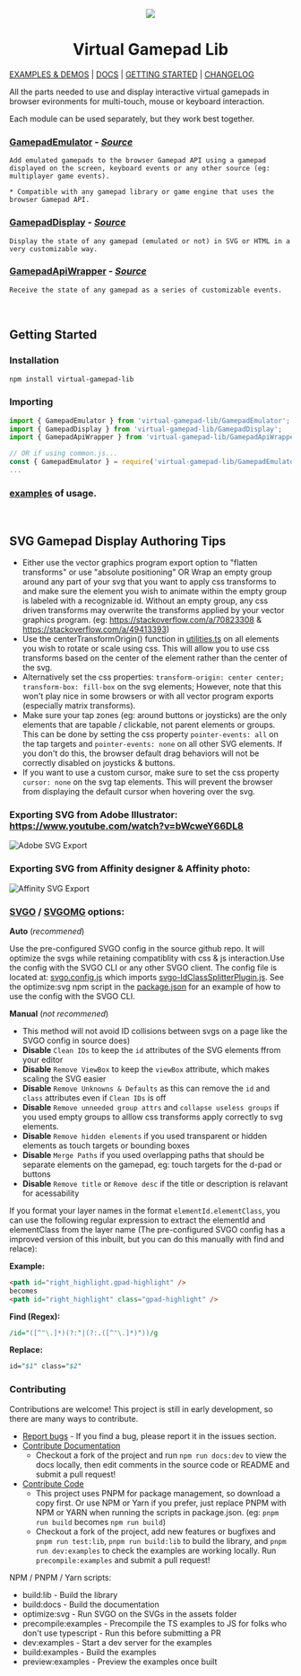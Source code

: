 <p align="center">
  <img src="./README.assets/virtual-gamepad-logo-moshed.gif" />
    <!-- <img src="./README.assets/virtual-gamepad-logo-moshed.jpg" /> -->
  <h1 align="center">Virtual Gamepad Lib</h1>
</p>

[EXAMPLES & DEMOS](https://kw-m.github.io/virtual-gamepad-lib/) | [DOCS](https://kw-m.github.io/virtual-gamepad-lib/docs/) | [GETTING STARTED](#getting-started) | [CHANGELOG](./changes.md)

All the parts needed to use and display interactive virtual gamepads in browser evironments for multi-touch, mouse or keyboard interaction.


Each module can be used separately, but they work best together.

### [GamepadEmulator](https://kw-m.github.io/virtual-gamepad-lib/docs/modules/GamepadEmulator.html) - *[Source](./src/GamepadEmulator.ts)*
    Add emulated gamepads to the browser Gamepad API using a gamepad displayed on the screen, keyboard events or any other source (eg: multiplayer game events).

    * Compatible with any gamepad library or game engine that uses the browser Gamepad API.

### [GamepadDisplay](https://kw-m.github.io/virtual-gamepad-lib/docs/modules/GamepadDisplay.html) - *[Source](./src/GamepadDisplay.ts)*
    Display the state of any gamepad (emulated or not) in SVG or HTML in a very customizable way.

### [GamepadApiWrapper](https://kw-m.github.io/virtual-gamepad-lib/docs/modules/GamepadApiWrapper.html) - *[Source](./src/GamepadApiWrapper.ts)*
    Receive the state of any gamepad as a series of customizable events.

<br>

## Getting Started

### Installation

```bash
npm install virtual-gamepad-lib
```
### Importing

```typescript
import { GamepadEmulator } from 'virtual-gamepad-lib/GamepadEmulator';
import { GamepadDisplay } from 'virtual-gamepad-lib/GamepadDisplay';
import { GamepadApiWrapper } from 'virtual-gamepad-lib/GamepadApiWrapper';

// OR if using common.js...
const { GamepadEmulator } = require('virtual-gamepad-lib/GamepadEmulator');
...
```
###  [examples](https://kw-m.github.io/virtual-gamepad-lib/examples) of usage.

<br/>

## SVG Gamepad Display Authoring Tips

- Either use the vector graphics program export option to "flatten transforms" or use "absolute positioning" OR Wrap an empty group around any part of your svg that you want to apply css transforms to and make sure the element you wish to animate within the empty group is labeled with a recognizable id. Without an empty group, any css driven transforms may overwrite the transforms applied by your vector graphics program. (eg: https://stackoverflow.com/a/70823308 & https://stackoverflow.com/a/49413393)
- Use the centerTransformOrigin() function in [utilities.ts](./src/utilities.ts) on all elements you wish to rotate or scale using css. This will allow you to use css transforms based on the center of the element rather than the center of the svg.
 - Alternatively set the css properties: ```transform-origin: center center; transform-box: fill-box``` on the svg elements; However, note that this won't play nice in some browsers or with all vector program exports (especially matrix transforms).
- Make sure your tap zones (eg: around buttons or joysticks) are the only elements that are tapable / clickable, not parent elements or groups. This can be done by setting the css property ```pointer-events: all``` on the tap targets and ```pointer-events: none``` on all other SVG elements. If you don't do this, the browser default drag behaviors will not be correctly disabled on joysticks & buttons.
- If you want to use a custom cursor, make sure to set the css property ```cursor: none``` on the svg tap elements. This will prevent the browser from displaying the default cursor when hovering over the svg.




### Exporting SVG from Adobe Illustrator: https://www.youtube.com/watch?v=bWcweY66DL8

![Adobe SVG Export](./README.assets/Adobe%20SVG%20Export.png)

### Exporting SVG from Affinity designer & Affinity photo:
![Affinity SVG Export](README.assets/Affinity%20SVG%20Export.png)

### [SVGO](https://github.com/svg/svgo) / [SVGOMG](https://jakearchibald.github.io/svgomg/) options:

**Auto** (*recommened*)

Use the pre-configured SVGO config in the source github repo. It will optimize the svgs while retaining compatiblity with css & js interaction.Use the config with the SVGO CLI or any other SVGO client. The config file is located at: [svgo.config.js](./svgo.config.js) which imports [svgo-IdClassSplitterPlugin.js](./svgo-IdClassSplitterPlugin.js).
See the optimize:svg npm script in the [package.json](./package.json) for an example of how to use the config with the SVGO CLI.

**Manual** (*not recommened*)

- This method will not avoid ID collisions between svgs on a page like the SVGO config in source does)
- **Disable** `Clean IDs` to keep the `id` attributes of the SVG elements ffrom your editor
- **Disable** `Remove ViewBox` to keep the `viewBox` attribute, which makes scaling the SVG easier
- **Disable** `Remove Unknowns & Defaults` as this can remove the `id`  and `class` attributes even if `Clean IDs` is off
- **Disable** `Remove unneeded group attrs` and `collapse useless groups` if you used empty groups to alllow css transforms apply correctly to svg elements.
- **Disable** `Remove hidden elements` if you used transparent or hidden elements as touch targets or bounding boxes
- **Disable** `Merge Paths` if you used overlapping paths that should be separate elements on the gamepad, eg: touch targets for the d-pad or buttons
- **Disable** `Remove title` or `Remove desc` if the title or description is relavant for acessability

If you format your layer names in the format `elementId.elementClass`, you can use the following regular expression to extract the elementId and elementClass from the layer name (The pre-configured SVGO config has a improved version of this inbuilt, but you can do this manually with find and relace):

**Example:**
```html
<path id="right_highlight.gpad-highlight" />
becomes
<path id="right_highlight" class="gpad-highlight" />
```


**Find (Regex):**
```perl
/id="([^"\.]*)(?:"|(?:.([^"\.]*)"))/g
```

**Replace:**
```perl
id="$1" class="$2"
```


### Contributing

Contributions are welcome!
This project is still in early development, so there are many ways to contribute.

- [Report bugs](https://github.com/KW-M/virtual-gamepad-lib/issues) - If you find a bug, please report it in the issues section.
- [Contribute Documentation](https://github.com/KW-M/virtual-gamepad-lib/)
   - Checkout a fork of the project and run `npm run docs:dev` to view the docs locally, then edit comments in the source code or README and submit a pull request!
- [Contribute Code](https://github.com/KW-M/virtual-gamepad-lib/)
    - This project uses PNPM for package management, so download a copy first. Or use NPM or Yarn if you prefer, just replace PNPM with NPM or YARN when running the scripts in package.json. (eg: `pnpm run build` becomes `npm run build`)
   - Checkout a fork of the project, add new features or bugfixes and `pnpm run test:lib`, `pnpm run build:lib` to build the library, and `pnpm run dev:examples` to check the examples are working locally. Run  `precompile:examples` and submit a pull request!



NPM / PNPM / Yarn scripts:
- build:lib - Build the library
- build:docs - Build the documentation
- optimize:svg - Run SVGO on the SVGs in the assets folder
- precompile:examples - Precompile the TS examples to JS  for folks who don't use typescript - Run this before submitting a PR
- dev:examples - Start a dev server for the examples
- build:examples - Build the examples
- preview:examples - Preview the examples once built
